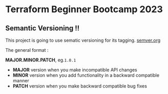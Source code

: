 # Terraform Beginner Bootcamp 2023

## Semantic Versioning !!
This project is going to use sematic versioning for its tagging.
[semver.org](https://semver.org/)

The general format : 

**MAJOR.MINOR.PATCH**, eg.`1.0.1`

- **MAJOR** version when you make incompatible API changes
- **MINOR** version when you add functionality in a backward compatible manner
- **PATCH** version when you make backward compatible bug fixes